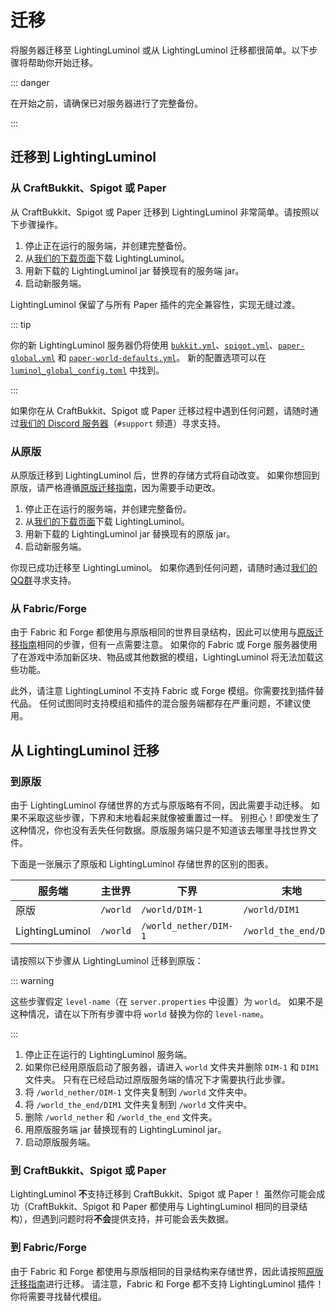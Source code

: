 # 迁移

将服务器迁移至 LightingLuminol 或从 LightingLuminol 迁移都很简单。以下步骤将帮助你开始迁移。

::: danger

在开始之前，请确保已对服务器进行了完整备份。

:::

## 迁移到 LightingLuminol

### 从 CraftBukkit、Spigot 或 Paper

从 CraftBukkit、Spigot 或 Paper 迁移到 LightingLuminol 非常简单。请按照以下步骤操作。

1. 停止正在运行的服务端，并创建完整备份。
2. 从[我们的下载页面](https://luminolmc.com/downloads/lightingluminol)下载 LightingLuminol。
3. 用新下载的 LightingLuminol jar 替换现有的服务端 jar。
4. 启动新服务端。

LightingLuminol 保留了与所有 Paper 插件的完全兼容性，实现无缝过渡。

::: tip

你的新 LightingLuminol
服务器仍将使用 [`bukkit.yml`](https://docs.papermc.io/paper/reference/bukkit-configuration)、[`spigot.yml`](https://docs.papermc.io/paper/reference/spigot-configuration)、[`paper-global.yml`](https://docs.papermc.io/paper/reference/global-configuration) 和 [`paper-world-defaults.yml`](https://docs.papermc.io/paper/reference/world-configuration)。
新的配置选项可以在 [`luminol_global_config.toml`](../reference/configuration) 中找到。

:::

如果你在从 CraftBukkit、Spigot 或 Paper
迁移过程中遇到任何问题，请随时通过[我们的 Discord 服务器](https://discord.gg/5hgtU72w33)（`#support` 频道）寻求支持。

### 从原版

从原版迁移到 LightingLuminol 后，世界的存储方式将自动改变。
如果你想回到原版，请严格遵循[原版迁移指南](#从原版)，因为需要手动更改。

1. 停止正在运行的服务端，并创建完整备份。
2. 从[我们的下载页面](https://luminolmc.com/downloads/lightingluminol)下载 LightingLuminol。
3. 用新下载的 LightingLuminol jar 替换现有的原版 jar。
4. 启动新服务端。

你现已成功迁移至 LightingLuminol。
如果你遇到任何问题，请随时通过[我们的 QQ群](http://qm.qq.com/cgi-bin/qm/qr?_wv=1027&k=MfosKhcDd8Fdxn1MREuZ8Krbf9T6jiBC&authKey=3cm6qdHohON3gHnuD63FK4k07fIbrWnY4hdyq8OmELsfjMVP1kbFTJY9mRyM2Rkj&noverify=0&group_code=368632360)寻求支持。

### 从 Fabric/Forge

由于 Fabric 和 Forge 都使用与原版相同的世界目录结构，因此可以使用与[原版迁移指南](#从原版)相同的步骤，但有一点需要注意。
如果你的 Fabric 或 Forge 服务器使用了在游戏中添加新区块、物品或其他数据的模组，LightingLuminol 将无法加载这些功能。

此外，请注意 LightingLuminol 不支持 Fabric 或 Forge 模组。你需要找到插件替代品。
任何试图同时支持模组和插件的混合服务端都存在严重问题，不建议使用。

## 从 LightingLuminol 迁移

### 到原版

由于 LightingLuminol 存储世界的方式与原版略有不同，因此需要手动迁移。
如果不采取这些步骤，下界和末地看起来就像被重置过一样。
别担心！即使发生了这种情况，你也没有丢失任何数据。原版服务端只是不知道该去哪里寻找世界文件。

下面是一张展示了原版和 LightingLuminol 存储世界的区别的图表。

| 服务端          | 主世界   | 下界                  | 末地                  |
| --------------- | -------- | --------------------- | --------------------- |
| 原版            | `/world` | `/world/DIM-1`        | `/world/DIM1`         |
| LightingLuminol | `/world` | `/world_nether/DIM-1` | `/world_the_end/DIM1` |

请按照以下步骤从 LightingLuminol 迁移到原版：

::: warning

这些步骤假定 `level-name`（在 `server.properties` 中设置）为 `world`。
如果不是这种情况，请在以下所有步骤中将 `world` 替换为你的 `level-name`。

:::

1. 停止正在运行的 LightingLuminol 服务端。
2. 如果你已经用原版启动了服务器，请进入 `world` 文件夹并删除 `DIM-1` 和 `DIM1` 文件夹。
   只有在已经启动过原版服务端的情况下才需要执行此步骤。
3. 将 `/world_nether/DIM-1` 文件夹复制到 `/world` 文件夹中。
4. 将 `/world_the_end/DIM1` 文件夹复制到 `/world` 文件夹中。
5. 删除 `/world_nether` 和 `/world_the_end` 文件夹。
6. 用原版服务端 jar 替换现有的 LightingLuminol jar。
7. 启动原版服务端。

### 到 CraftBukkit、Spigot 或 Paper

LightingLuminol **不**支持迁移到 CraftBukkit、Spigot 或 Paper！
虽然你可能会成功（CraftBukkit、Spigot 和 Paper 都使用与 LightingLuminol 相同的目录结构），但遇到问题时将**不会**提供支持，并可能会丢失数据。

### 到 Fabric/Forge

由于 Fabric 和 Forge 都使用与原版相同的目录结构来存储世界，因此请按照[原版迁移指南](#从原版)进行迁移。
请注意，Fabric 和 Forge 都不支持 LightingLuminol 插件！你将需要寻找替代模组。
